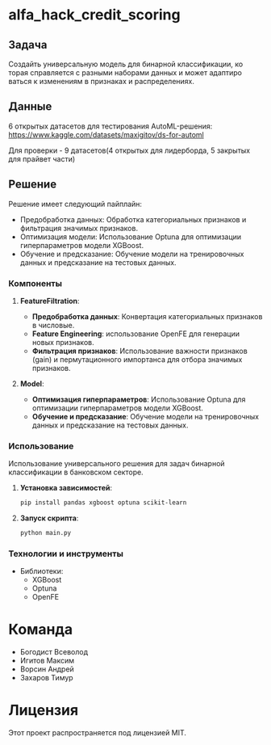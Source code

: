 # alfa_hack_credit_scoring
## Задача
 Создайть универсальную модель для бинарной классификации, ко
торая справляется с разными наборами данных и может адаптиро
ваться к изменениям в признаках и распределениях.

## Данные

6 открытых датасетов для тестирования AutoML-решения:
https://www.kaggle.com/datasets/maxigitov/ds-for-automl

Для проверки - 9 датасетов(4 открытых для лидерборда, 5 закрытых для прайвет части)

## Решение
Решение имеет следующий пайплайн:

- Предобработка данных: Обработка категориальных признаков и фильтрация значимых признаков.
- Оптимизация модели: Использование Optuna для оптимизации гиперпараметров модели XGBoost.
- Обучение и предсказание: Обучение модели на тренировочных данных и предсказание на тестовых данных.

### Компоненты

1. **FeatureFiltration**:
    - **Предобработка данных**: Конвертация категориальных признаков в числовые.
    - **Feature Engineering**: использование OpenFE для генерации новых признаков.
    - **Фильтрация признаков**: Использование важности признаков (gain) и пермутационного импортанса для отбора значимых признаков.

2. **Model**:
    - **Оптимизация гиперпараметров**: Использование Optuna для оптимизации гиперпараметров модели XGBoost.
    - **Обучение и предсказание**: Обучение модели на тренировочных данных и предсказание на тестовых данных.

### Использование
Использование универсального решения для задач бинарной классификации в банковском секторе.
1. **Установка зависимостей**:
    ```bash
    pip install pandas xgboost optuna scikit-learn
    ```

2. **Запуск скрипта**:
    ```bash
    python main.py
    ```

### Технологии и инструменты
 - Библиотеки:
   - XGBoost
   - Optuna
   - OpenFE

# Команда
- Богодист Всеволод
- Игитов Максим
- Ворсин Андрей
- Захаров Тимур

# Лицензия
Этот проект распространяется под лицензией MIT. 
